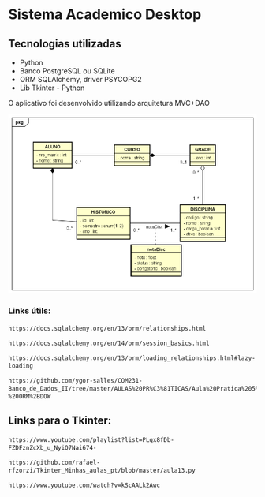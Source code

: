 # Sistema Academico Desktop

## Tecnologias utilizadas

* Python
* Banco PostgreSQL ou SQLite
* ORM SQLAlchemy, driver PSYCOPG2
* Lib Tkinter - Python

O aplicativo foi desenvolvido utilizando arquitetura MVC+DAO

![Image](https://github.com/ygor-salles/MVC-BD-Academico/blob/master/02_MVC-BD-SQL-Academico/assets/MODELAGEM.png "Modelagem do sistema")

### Links útils:

```url
https://docs.sqlalchemy.org/en/13/orm/relationships.html
```


```url
https://docs.sqlalchemy.org/en/14/orm/session_basics.html
```

```url
https://docs.sqlalchemy.org/en/13/orm/loading_relationships.html#lazy-loading
```

```url
https://github.com/ygor-salles/COM231-Banco_de_Dados_II/tree/master/AULAS%20PR%C3%81TICAS/Aula%20Pratica%205%20-%20ORM%2BDOW
```

## Links para o Tkinter:

```url
https://www.youtube.com/playlist?list=PLqx8fDb-FZDFznZcXb_u_NyiQ7Nai674-
```

```url
https://github.com/rafael-rfzorzi/Tkinter_Minhas_aulas_pt/blob/master/aula13.py
```

```url
https://www.youtube.com/watch?v=kScAALk2Awc
```
